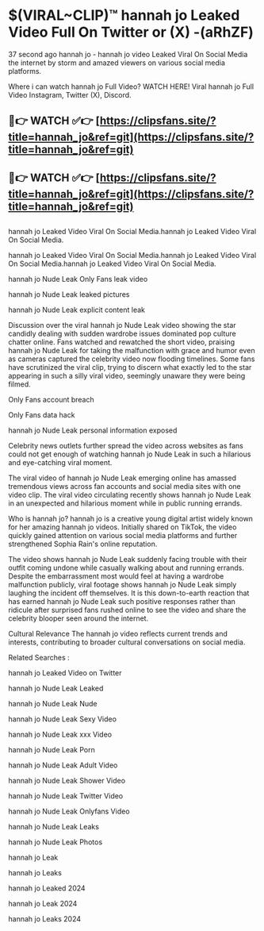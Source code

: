 # $(VIRAL~CLIP)™ hannah jo Leaked Video Full On Twitter or (X) -(aRhZF)
37 second ago hannah jo - hannah jo video Leaked Viral On Social Media the internet by storm and amazed viewers on various social media platforms.

Where i can watch hannah jo Full Video? WATCH HERE! Viral hannah jo Full Video Instagram, Twitter (X), Discord.

## 🔴👉 WATCH ✅👉 [https://clipsfans.site/?title=hannah_jo&ref=git](https://clipsfans.site/?title=hannah_jo&ref=git)
## 🔴👉 WATCH ✅👉 [https://clipsfans.site/?title=hannah_jo&ref=git](https://clipsfans.site/?title=hannah_jo&ref=git)
##
hannah jo Leaked Video Viral On Social Media.hannah jo Leaked Video Viral On Social Media.

hannah jo Leaked Video Viral On Social Media.hannah jo Leaked Video Viral On Social Media.hannah jo Leaked Video Viral On Social Media.

hannah jo Nude Leak Only Fans leak video

hannah jo Nude Leak leaked pictures

hannah jo Nude Leak explicit content leak

Discussion over the viral hannah jo Nude Leak video showing the star candidly dealing with sudden wardrobe issues dominated pop culture chatter online. Fans watched and rewatched the short video, praising hannah jo Nude Leak for taking the malfunction with grace and humor even as cameras captured the celebrity video now flooding timelines. Some fans have scrutinized the viral clip, trying to discern what exactly led to the star appearing in such a silly viral video, seemingly unaware they were being filmed.


Only Fans account breach

Only Fans data hack

hannah jo Nude Leak personal information exposed

Celebrity news outlets further spread the video across websites as fans could not get enough of watching hannah jo Nude Leak in such a hilarious and eye-catching viral moment.


The viral video of hannah jo Nude Leak emerging online has amassed tremendous views across fan accounts and social media sites with one video clip. The viral video circulating recently shows hannah jo Nude Leak in an unexpected and hilarious moment while in public running errands.


Who is hannah jo? hannah jo is a creative young digital artist widely known for her amazing hannah jo videos. Initially shared on TikTok, the video quickly gained attention on various social media platforms and further strengthened Sophia Rain's online reputation.

The video shows hannah jo Nude Leak suddenly facing trouble with their outfit coming undone while casually walking about and running errands. Despite the embarrassment most would feel at having a wardrobe malfunction publicly, viral footage shows hannah jo Nude Leak simply laughing the incident off themselves. It is this down-to-earth reaction that has earned hannah jo Nude Leak such positive responses rather than ridicule after surprised fans rushed online to see the video and share the celebrity blooper seen around the internet.

Cultural Relevance The hannah jo video reflects current trends and interests, contributing to broader cultural conversations on social media.

Related Searches :

hannah jo Leaked Video on Twitter

hannah jo Nude Leak Leaked

hannah jo Nude Leak Nude

hannah jo Nude Leak Sexy Video

hannah jo Nude Leak xxx Video

hannah jo Nude Leak Porn

hannah jo Nude Leak Adult Video

hannah jo Nude Leak Shower Video

hannah jo Nude Leak Twitter Video

hannah jo Nude Leak Onlyfans Video

hannah jo Nude Leak Leaks

hannah jo Nude Leak Photos

hannah jo Leak

hannah jo Leaks

hannah jo Leaked 2024

hannah jo Leak 2024

hannah jo Leaks 2024
